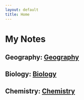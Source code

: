 ```yaml
---
layout: default
title: Home
---
```


# My Notes
## Geography: [Geography](/Notes/Geography "Geography")
## Biology: [Biology](/Notes/Biology "Biology")
## Chemistry: [Chemistry](/Notes/Chemistry "Chemistry")
